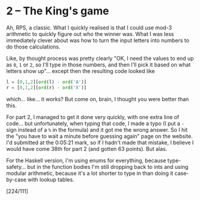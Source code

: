 # 2 &ndash; The King's game
Ah, RPS, a classic. What I quickly realised is that I could use mod-3 arithmetic to quickly figure out who the winner was. What I was less immediately clever about was how to turn the input letters into numbers to do those calculations.

Like, by thought process was pretty clearly "OK, I need the values to end up as `0`, `1` or `2`, so I'll type in those numbers, and then I'll pick it based on what letters show up"... except then the resulting code looked like
```py
l = [0,1,2][ord(l) - ord('A')]
r = [0,1,2][ord(r) - ord('X')]
```
which... like... it works? But come on, brain, I thought you were better than this.

For part 2, I managed to get it done very quickly, with one extra line of code... but unfortunately, when typing that code, I made a typo (I put a `-` sign instead of a `%` in the formula) and it got me the wrong answer. So I hit the "you have to wait a minute before guessing again" page on the website. I'd submitted at the 0:05:21 mark, so if I hadn't made that mistake, I believe I would have come 38th for part 2 (and gotten 63 points). But alas.

For the Haskell version, I'm using enums for everything, because type-safety... but in the function bodies I'm still dropping back to ints and using modular arithmetic, because it's a lot shorter to type in than doing it case-by-case with lookup tables.

[224/111]
